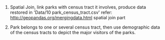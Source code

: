   1. Spatial Join, link parks with census tract it involves, produce data restored in 'Data/10 park_census_tract.csv'
  refer: http://geopandas.org/mergingdata.html
  spatial join part

  2. Park belongs to one or several census tract, then use demographic data of the census tracts to depict the major visitors of the  parks.
